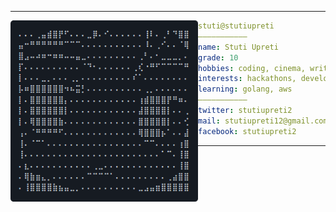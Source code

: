 <hr>

<img align="left" src="ascii.png" width="300" /> 

```yaml
stuti@stutiupreti
———————————
name: Stuti Upreti
grade: 10
hobbies: coding, cinema, writing, music, books
interests: hackathons, development, cybersecurity, science, open source
learning: golang, aws
———————————
twitter: stutiupreti2
mail: stutiupreti12@gmail.com
facebook: stutiupreti2
```

<hr>
